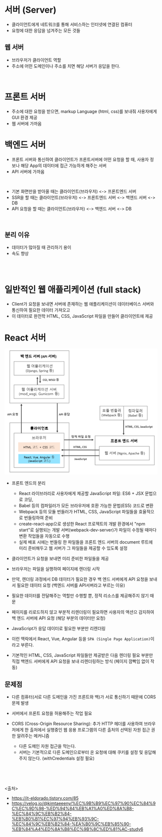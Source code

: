 # 서버 (Server)
- 클라이언트에게 네트워크를 통해 서비스하는 인터넷에 연결된 컴퓨터
- 요청에 대한 응답을 넘겨주는 모든 것들

## 웹 서버
- 브라우저가 클라이언트 역할
- 주소에 어떤 도메인이나 주소를 치면 해당 서버가 응답을 한다.

<br>
  
# 프론트 서버
- 주소에 대한 요청을 받으면, markup Language (html, css)를 보내줘 사용자에게 GUI 환경 제공
- 웹 서버에 가까움
 
# 백엔드 서버
- 프론트 서버와 통신하여 클라이언트가 프론트서버에 어떤 요청을 할 때, 사용자 정보나 해당 App의 데이터에 접근 가능하게 해주는 서버
- API 서버에 가까움

<BR>
  
- 기본 화면만을 받아올 때는 클라이언트(브라우저) <-> 프론트엔드 서버
- SSR을 할 때는 클라이언트(브라우저) <-> 프론트엔드 서버 <-> 백엔드 서버 <-> DB
- API 요청을 할 때는 클라이언트(브라우저) <-> 백엔드 서버 <-> DB

<br>

## 분리 이유
- 데이터가 많아질 때 관리하기 용이
- 속도 향상

<br><br>

# 일반적인 웹 애플리케이션 (full stack)
- Client가 요청을 보내면 서버에 존재하는 웹 애플리케이션이 데이터베이스 서버와 통신하여 필요한 데이터 가져오고
- 이 데이터로 완전학 HTML, CSS, JavaScript 파일을 만들어 클라이언트에 제공

# React 서버
<img src="https://github.com/in3166/TIL/blob/main/etc/img/server.png" />

- 프론트 엔드의 분리
  - React 라이브러리로 사용자에게 제공할 JavaScript 파일: ES6 + JSX 문법으로 코딩,
  - Babel 등의 컴파일러가 모든 브라우저에 호환 가능한 문법(ES5) 코드로 변환
  - Webpack 등의 모듈 번들러가 HTML, CSS, JavaScript 파일들을 효율적으로 번들링하여 준비
  - create-react-app으로 생성한 React 프로젝트의 개발 환경에서 "npm start"로 실행되는 개발 서버(webpack-dev-server)가 파일이 수정될 때마다 변환 작업들을 자동으로 수행
  - 실제 배포 시에는 번들링 한 파일들을 프론트 엔드 서버의 document 루트에 미리 준비해두고 웹 서버가 그 파일들을 제공할 수 있도록 설정

- 클라이언트가 요청을 보내면 미리 준비한 파일들을 제공
- 브라우저는 파일을 실행하여 페이지에 렌더링 시작
- 만약, 렌더링 과정에서 DB 데이터가 필요한 경우 백 엔드 서버에게 API 요청을 보내서 필요한 데이터 요청 (백엔드 서버를 API서버라고 부르는 이유)
- 필요한 데이터를 전달해주는 역할만 수행할 뿐, 정적 리소스를 제공해주지 않기 때문

- 페이지를 리로드하지 않고 부분적 리렌더링이 필요하면 사용자의 액션으 감지하여 백 엔드 서버에 API 요청 (해당 부분의 데이터만 요청)
- JavaScript가 응답 데이터로 필요한 부분만 리렌더링

- 이런 맥락에서 React, Vue, Angular 등을 `SPA (Single Page Application)`이라고 부른다.
- 기본적인 HTML, CSS, JavaScript 파일들만 제공받은 다음 렌더링 필요 부분만 직접 백엔드 서버에게 API 요청을 보내 리렌더링하는 방식 (페이지 깜빡임 없이 작동)



## 문제점
- 다른 컴퓨터(서로 다른 도메인을 가진 프론트와 백)가 서로 통신하기 때문에 CORS 문제 발생
- 서버에서 프론트 요청을 허용해주는 작업 필요

- CORS (Cross-Origin Resource Sharing): 추가 HTTP 헤더를 사용하여 브라우저에게 한 출처에서 실행중인 웹 응용 프로그램의 다른 출처의 선택된 자원 접근 권한 알려주는 메커니즘
  - 다른 도메인 자원 접근을 막는다.
  - 서버는 기본적으로 다른 도메인으로부터 온 요청에 대해 쿠키를 설정 및 응답해주지 않는다. (withCredentials 설정 필요)
  

<BR><BR><BR>

<출처>
- https://it-eldorado.tistory.com/85
- https://velog.io/@kimtaeeeny/%EC%9B%B9%EC%97%90%EC%84%9C%EC%9D%98-%ED%94%84%EB%A1%A0%ED%8A%B8-%EC%84%9C%EB%B2%84-%EB%B0%B1%EC%97%94%EB%93%9C-%EC%84%9C%EB%B2%84-%EA%B0%9C%EB%85%90-%EB%84%A4%ED%8A%B8%EC%9B%8C%ED%81%AC-study6
